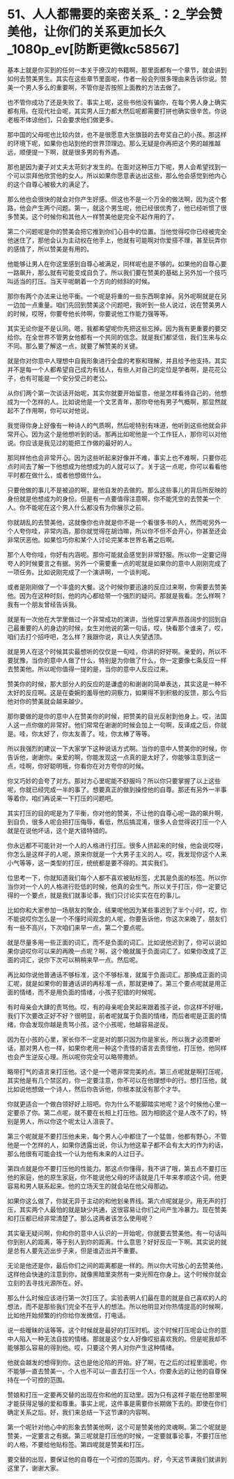 # 51、人人都需要的亲密关系_：2_学会赞美他，让你们的关系更加长久_1080p_ev[防断更微kc58567]

基本上就是你买到的任何一本关于撩汉的书籍啊，那里面都有一个章节，就会讲到如何去赞美男生。其实在这些章节里面呢，作者一般会列很多理由来告诉你说。赞美一个男人多么的重要啊，不管你是否按照上面教的方法去做了。

也不管你成功了还是失败了。事实上呢，这些书他没有骗你，在每个男人身上确实都有用。在现代社会呢，其实男人压力都大然后呢都需要打拼也确实很辛苦。你说老板不体谅他们，只会要求他们做更多。

那中国的父母呢也比较内敛，也不是很愿意大张旗鼓的去夸奖自己的小孩。那这样的环境下呢，如果你也站到他的世界顶理边。那么无疑是你再把这个男的越推越远，顺便提一下啊，就是很多男的有外遇。

那也是因为妻子对丈夫太苛刻才发生的。在面对这种压力下呢，男人会希望找到一个可以崇拜他欣赏他的女人。所以如果你愿意表达出这些，那么他会感觉到他内心的这个自尊心被极大的满足了。

那么他也会很快的就会对你产生好感。但这也不是一个万全的做法啊，因为这个套路，他会产生两个问题。第一，就这个男生呢，他已经很优秀了，他已经听惯了很多赞美。这个时候你和其他人一样赞美他是完全不起作用的了。

第二个问题呢是你的赞美会把它推到你们心目中的位置。当他觉得哎你已经被完全他迷住了，那他会认为主动权在他手上，他就有可能啊对你爱搭不理，甚至玩弄你的感情了，所以赞美是有用的。

他能够让男人在你这里感到自尊心被满足，同样呢也是不够的。如果他的自尊心要一路飙升，那么就有可能变成自负了。所以我们要在赞美的基础上另外加一个技巧叫适当的打压。当天平呢朝着一个方向的倾斜的时候。

那你有两个办法来让他平衡。一个呢是将重的一些东西啊拿掉。另外呢啊就是在另一边加一点重量。咱们先回到赞美这个问题吧，我听到一些人说过，说在赞美男人的时候，哎呀，你要夸他长帅啊，你要说他工作能力强等等。

其实无论你是不是认同。嗯，我都希望呢你先把这些忘掉。因为我有更重要的要交给你。在全世界不管男女他都有一个共同的信念。就是我们都坚信，我们生来与众不同。那么要了解这一点，就要了解赞美的关键。

就是你对你意中人理想中自我形象进行全盘的考察和理解，并且给予他支持。其实并不是每一个人都希望自己成为有钱人，有些人对自己的定位是学者啊，是花花公子，也有可能是一个安分受己的老公。

从你们两个第一次谈话开始呢，其实你就要开始留意，他是怎样看待自己的，他想成为一个怎样的人。比如说他是一个文艺青年，那你夸他有男子气概啊，那显然就起不了作用啊，你可以对他说。

我觉得你身上好像有一种诗人的气质啊，然后呢特别有味道，他听到这些他就会非常开心。因为这个是他想听到的话。那再比如呢他是一个工作狂人，那你可以对他说。你应该是我见过的能把工作做的最好的人。

那同样他也会非常开心。因为这些听起来好像并不难，事实上也不难啊，只要你花点时间去了解一下他想成为他想成为的人就可以了。关于这一点呢，你可以看看他平时都在做什么，或者他想做什么。

只要他做的事儿不是被迫的啊，是他自发的去做的。那么这些事儿的背后所反映的身份就是他想成为的身份。但是有一点要值得注意啊，你不能凭空的去赞美一个人。你不能呢在这个男人什么都没有为你展示之前。

你就胡乱的去赞美他，这就像你也许就是你不是一个看很多书的人，然而呢另外一个人夸你哇，非常内涵，那你就觉得在胡诌嘛，所以你不但不会开心，你甚至还会非常厌恶他。如果恰巧你和某个人讨论完某本世界名著之后啊。

那个人夸你哇，你好有内涵呢。那你可能就会感觉到非常舒服。所以你一定要记得夸人的时候要言之有据。另外一个需要重一点的呢就是如果你的意中人刚刚完成了一项任务。比如说刚完成了一个演讲啊，一个谈判呢。

或者是刚刚做了一个丰盛的大餐。这个时候你要迅速的反应过来啊，你需要去赞美他。因为在这种时刻，他的内心都给带一个强烈的疑问。那就是我看。怎么样啊？我有一个朋友曾经告诉我。

就是有一次他在大学里做过一个非常成功的演讲，当他穿过掌声昂首阔步的回到自己最重要的人的身边的时候，女生对他说的第一句话，哎，快看那个谁来了，哎，咱们去打个招呼吧，怎么样？我跟你说，真让人失望透顶。

就是男人在这个时候其实最想听的仅仅是一句哇，你讲的好好啊。亲爱的，所以不要犹豫，当你的意中人做了什么，特别是为你做了什么，你一定要像七条反应一样去赞美他。所以呢你值得一提的是，当你的意中人反应过来。

赞美你的时候，那大部分人的反应的是谦虚的和谢谢的简单表达，其实这是一种不太好的反应啊。这是在委婉的羞辱他的洞察力，如果得不到积极的反馈，那么今后他对你的赞美就会越来越少。

那你要做的是你的意中人在赞美你的时候，把赞美的目光反射到他身上。哎，法国人这一点你做的非常好。他们常常在谢谢的时候会加上一句啊，反译成之后，你就是。哇，你太好了，你太友善了。哇，你太棒了等等。

所以我强烈的建议一下大家学下这种说话方式啊。当你的意中人赞美你的时候，你告诉他，谢谢你。亲爱的啊，你能发现这一点真的是太好了，你能够注意到这一点，哇啊，你好聪明哦，你看你在对方夸你的时候。

你又巧妙的会夸了对方。那对方心里呢能不舒服吗？所以你只要掌握了以上这些呢，你就已经完成一半的事了。想要真正的做到操控他的自尊。那还有另外一半事等着你，咱们再说来一下打压的问题吧。

其实打压的目的呢是为了平衡，你对他的赞美，不让他的自尊心呢一路的飙升啊，到自负，很多人呢会把打压侮辱，看低，然后搞混淆，很多人会觉得说打压一个人就是在说他坏话，这个是大错特错的。

你永远都不可能针对一个人的人格进行打压。很多人挤起来的时候，他会说哎呀，你怎么是这样子的人呢，原来你就是一个大男子主义的人。哎，我发现你这个人来小气等等，这一类型的打压，统统都是要不得的。其实我们。

位思考一下，你就知道我们每个人都不喜欢被贴标签，尤其是负面的标签。所以你当你对一个人的人格进行贬低的时候，他真的会生气。所以关于打压，你一定要记得的一个要点，就是我们就事论事，我们只讨论实实在在的事儿。

比如你和大家参加一场朋友的聚会，结果呢他因为某些事迟到了半个小时，哎，你不能说哎你怎么是一个不懂时间观念的人呢，你要告诉他，你这次来晚了，朋友们有一些不高兴，下次咱们来早一点，第二个要点呢。

就是尽量多用一些正面的词汇，而不是负面的词汇。比如说他迟到了，你可以说如果你说哎你可以来的再晚一点呢？啊，这个晚就属于负面词汇了。如果你改成了正面的词汇，说你下次可以稍稍来早一点。然后呢。

再比如你说他普通话不够标准，这个不够标准，就属于负面词汇。那换成正面的词汇呢，就是如果你的普通话讲的再标准一点，那就更棒了。第三个要点呢就是用正面的情绪，而不是用负面的情绪，小孩子犯错的时候呢。

有时母亲会大肆的责骂他。哎，有的母亲呢会笑起来跟着孩子说，你这样不好哦，我们下次要改正好不好？很明显，前者呢就属于负面的情绪，而后者呢是正面的情绪，你会发现你越是责骂小孩，这个小孩呢，他越容易逆反。

因为在小孩的心里，家长你不一定是对的那只因为你是家长，所以我才必须要听话，那对男人也一样，如果你老用一种这个责怪的语言去责怪他，打压他，他同样也会产生逆反心理。所以呢你完全可以略带撒娇。

略带打气的语言来打压他。这个是一个嗯非常完美的点。第三点呢就是啊打压呢，其实他是有几个禁区的，你一定要注意，你不可以在他理想中的行。想打压他，就比如说他想做一个诗人，然后你告诉他，你根本就没有那个才华。

你就更适合一个做白领好好上班吧。你为什么不能脚踏实地呢？这个时候他心里一定要杀了你。第二点呢，就不要在长相上打压他。因为相貌这个是人改不了的，特别是男人，所以你这个呢太让人沮丧了。

第三个呢就是不要打压他未来，每个男人心中都住了一个猛兽，他都有野心，不管他是一个怎样的人，如果你透露出说，你认为他这辈子都不会有太大的作为的话，那么他很有可能会找一个认为他有未来的人过日子。

第四点就是你不要打压他的性能力。那这点你懂得，我不讲了哦，第五点不要打压他的家庭，他的原生家庭，你不能说他父母的坏话就是几千年来孝顺这个词，他更容易和男人联系起来。他的立场天生的就会站在他父母那边。

如果你这么做了，你就无异于主动的和他划亲界线。第六点呢就是少。用无声的打压，其实两个人最怕的就是缺少共通，这很容易让你们之间产生冷暴力。现在赞美和打压都已经非常清楚了。那么这两者该怎么使用呢？

其实毫无疑问啊，你和你的意中人认识的一开始呢，你就要去赞美他。有一句话叫你到别人的距离，等于别人到你的距离。什么意思？好好反应一下啊。其实说的就是总有人要先迈出步子来，但是谁迈出并不重要。

无论是他还是你，最后你们之间的距离都是一样的。所以你大可放心的去赞美他，这样他会快速的注意到你，就像黑暗里突然有一束光照在你身上。这个时候你就会立刻的去寻找光源所在。好。

那么什么时候应该进行第一次打压了。实验表明人们最在意的就是自己喜欢的人的想法，而不是那些我们完全不在乎人的想法。所以他明显对你热情提高的时候啊，比如他开始频繁的约你给你发微信，打电话。

说一些暧昧的话等等。这个时候就是最好的打压时机。这个时候打压呢会让你的意中人陷入一种无法自拔的情绪。那就是这个女人好像哎挺喜欢我的。但是呢我却不能够那么容易的得到他。哎，只要这个男人对你产生这种情绪。

他就会越发的想得到你。这也是他沦陷的开始。好了啊，在之后的过程里面呢，你不能够一直去赞美一。个人也不可以一直去打压一个人，你要永远的让他的自尊保持在一个可控的范围。

赞娘和打压一定要再交替的出现在你和他的互动里。因为只有这样子能在他那里啊才能获得足够的爱和尊重。事实上呢，这件事是需要你长期做下去的。即使在你们确定关系之后。好，我们来总结一下这节课的内容啊。

第一个呢针对他心中的形象去赞美他啊，这个可是赞美他的灵魂啊。第二个呢就是赞美，一定要言之有据。第三呢就是打压他的时候，一定要就事论事，不要打压他的人格，不要给他贴标签。第四呢就是赞美和打压。

要交替的出现，要保证他的自尊在一个可控的范围内。好，今天这节课我们就讲到这里了，谢谢大家。